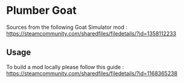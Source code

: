 # Plumber Goat

Sources from the following Goat Simulator mod : https://steamcommunity.com/sharedfiles/filedetails/?id=1358112233

## Usage

To build a mod locally please follow this guide : https://steamcommunity.com/sharedfiles/filedetails/?id=1168365238